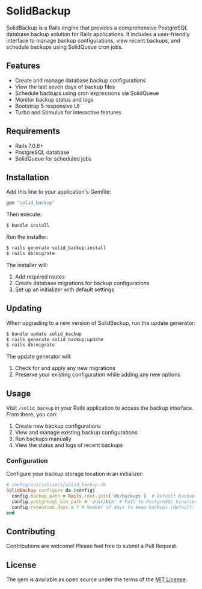 # SolidBackup

SolidBackup is a Rails engine that provides a comprehensive PostgreSQL database backup solution for Rails applications. It includes a user-friendly interface to manage backup configurations, view recent backups, and schedule backups using SolidQueue cron jobs.

## Features

- Create and manage database backup configurations
- View the last seven days of backup files
- Schedule backups using cron expressions via SolidQueue
- Monitor backup status and logs
- Bootstrap 5 responsive UI
- Turbo and Stimulus for interactive features

## Requirements

- Rails 7.0.8+
- PostgreSQL database
- SolidQueue for scheduled jobs

## Installation

Add this line to your application's Gemfile:

```ruby
gem "solid_backup"
```

Then execute:

```bash
$ bundle install
```

Run the installer:

```bash
$ rails generate solid_backup:install
$ rails db:migrate
```

The installer will:
1. Add required routes
2. Create database migrations for backup configurations
3. Set up an initializer with default settings

## Updating

When upgrading to a new version of SolidBackup, run the update generator:

```bash
$ bundle update solid_backup
$ rails generate solid_backup:update
$ rails db:migrate
```

The update generator will:
1. Check for and apply any new migrations
2. Preserve your existing configuration while adding any new options

## Usage

Visit `/solid_backup` in your Rails application to access the backup interface. From there, you can:

1. Create new backup configurations
2. View and manage existing backup configurations
3. Run backups manually
4. View the status and logs of recent backups

### Configuration

Configure your backup storage location in an initializer:

```ruby
# config/initializers/solid_backup.rb
SolidBackup.configure do |config|
  config.backup_path = Rails.root.join('db/backups')  # Default backup storage location
  config.postgresql_bin_path = '/usr/bin' # Path to PostgreSQL binaries (pg_dump)
  config.retention_days = 7 # Number of days to keep backups (default: 7)
end
```

## Contributing

Contributions are welcome! Please feel free to submit a Pull Request.

## License

The gem is available as open source under the terms of the [MIT License](https://opensource.org/licenses/MIT).
